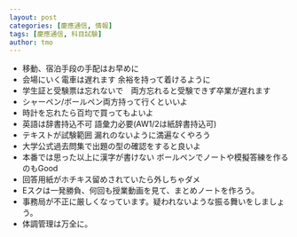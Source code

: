 ```yaml
---
layout: post
categories: [慶應通信, 情報]
tags: [慶應通信, 科目試験]
author: tmo
---
```

* 移動、宿泊手段の手配はお早めに
* 会場にいく電車は遅れます 余裕を持って着けるように
* 学生証と受験票は忘れないで　両方忘れると受験できず卒業が遅れます
* シャーペン/ボールペン両方持って行くといいよ
* 時計を忘れたら百均で買ってもよいよ
* 英語は辞書持込不可 語彙力必要(AW1/2は紙辞書持込可)
* テキストが試験範囲 漏れのないように満遍なくやろう
* 大学公式過去問集で出題の型の確認をすると良いよ
* 本番では思った以上に漢字が書けない ボールペンでノートや模擬答練を作るのもGood
* 回答用紙がホチキス留めされていたら外しちゃダメ
* Eスクは一発勝負、何回も授業動画を見て、まとめノートを作ろう。
* 事務局が不正に厳しくなっています。疑われないような振る舞いをしましょう。
* 体調管理は万全に。
